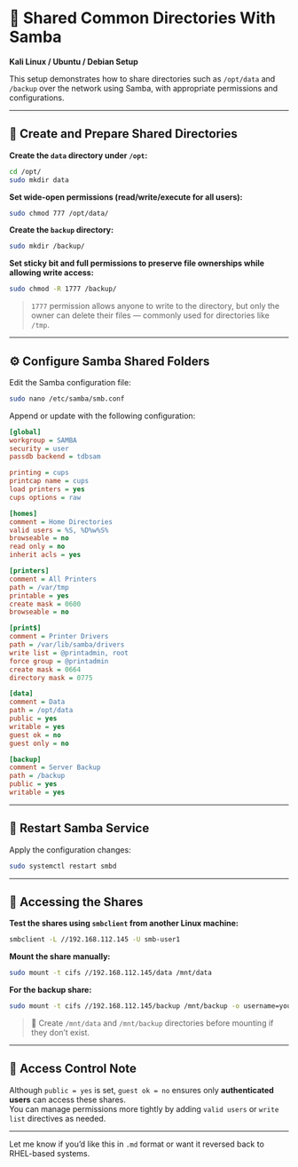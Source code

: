 # 📂 Shared Common Directories With Samba  
**Kali Linux / Ubuntu / Debian Setup**

This setup demonstrates how to share directories such as `/opt/data` and `/backup` over the network using Samba, with appropriate permissions and configurations.

---

## 📁 Create and Prepare Shared Directories

**Create the `data` directory under `/opt`:**
```bash
cd /opt/
sudo mkdir data
```

**Set wide-open permissions (read/write/execute for all users):**
```bash
sudo chmod 777 /opt/data/
```

**Create the `backup` directory:**
```bash
sudo mkdir /backup/
```

**Set sticky bit and full permissions to preserve file ownerships while allowing write access:**
```bash
sudo chmod -R 1777 /backup/
```

> `1777` permission allows anyone to write to the directory, but only the owner can delete their files — commonly used for directories like `/tmp`.

---

## ⚙️ Configure Samba Shared Folders

Edit the Samba configuration file:
```bash
sudo nano /etc/samba/smb.conf
```

Append or update with the following configuration:

```ini
[global]
workgroup = SAMBA
security = user
passdb backend = tdbsam

printing = cups
printcap name = cups
load printers = yes
cups options = raw

[homes]
comment = Home Directories
valid users = %S, %D%w%S%
browseable = no
read only = no
inherit acls = yes

[printers]
comment = All Printers
path = /var/tmp
printable = yes
create mask = 0600
browseable = no

[print$]
comment = Printer Drivers
path = /var/lib/samba/drivers
write list = @printadmin, root
force group = @printadmin
create mask = 0664
directory mask = 0775

[data]
comment = Data
path = /opt/data
public = yes
writable = yes
guest ok = no
guest only = no

[backup]
comment = Server Backup
path = /backup
public = yes
writable = yes
```

---

## 🔁 Restart Samba Service

Apply the configuration changes:
```bash
sudo systemctl restart smbd
```

---

## 🧪 Accessing the Shares

**Test the shares using `smbclient` from another Linux machine:**
```bash
smbclient -L //192.168.112.145 -U smb-user1
```

**Mount the share manually:**
```bash
sudo mount -t cifs //192.168.112.145/data /mnt/data
```

**For the backup share:**
```bash
sudo mount -t cifs //192.168.112.145/backup /mnt/backup -o username=your_samba_user,password=your_password,vers=3.0
```

> 📌 Create `/mnt/data` and `/mnt/backup` directories before mounting if they don’t exist.

---

## 🔐 Access Control Note

Although `public = yes` is set, `guest ok = no` ensures only **authenticated users** can access these shares.  
You can manage permissions more tightly by adding `valid users` or `write list` directives as needed.

---

Let me know if you’d like this in `.md` format or want it reversed back to RHEL-based systems.
